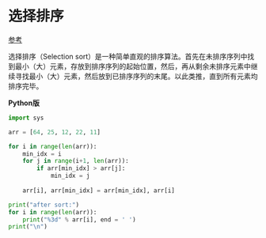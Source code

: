 # 选择排序

[参考](https://www.runoob.com/python3/python-selection-sort.html)

选择排序（Selection sort）是一种简单直观的排序算法。首先在未排序序列中找到最小（大）元素，存放到排序序列的起始位置，然后，再从剩余未排序元素中继续寻找最小（大）元素，然后放到已排序序列的末尾。以此类推，直到所有元素均排序完毕。

**Python版**

```Python
import sys

arr = [64, 25, 12, 22, 11]

for i in range(len(arr)):
    min_idx = i
    for j in range(i+1, len(arr)):
        if arr[min_idx] > arr[j]:
            min_idx = j
    
    arr[i], arr[min_idx] = arr[min_idx], arr[i]

print("after sort:")
for i in range(len(arr)):
    print("%3d" % arr[i], end = ' ')
print("\n")
```